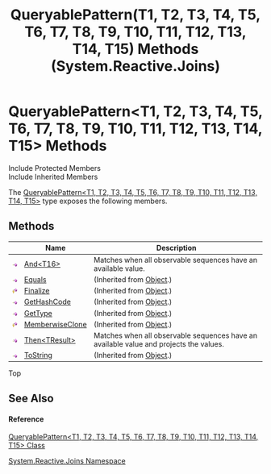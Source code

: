 ﻿---
title: QueryablePattern(T1, T2, T3, T4, T5, T6, T7, T8, T9, T10, T11, T12, T13, T14, T15) Methods (System.Reactive.Joins)
TOCTitle: QueryablePattern(T1, T2, T3, T4, T5, T6, T7, T8, T9, T10, T11, T12, T13, T14, T15) Methods
ms:assetid: Methods.T:System.Reactive.Joins.QueryablePattern`15
ms:mtpsurl: https://msdn.microsoft.com/en-us/library/Hh229216(v=VS.103)
ms:contentKeyID: 36068632
ms.date: 06/28/2011
mtps_version: v=VS.103
---

# QueryablePattern\<T1, T2, T3, T4, T5, T6, T7, T8, T9, T10, T11, T12, T13, T14, T15\> Methods

Include Protected Members  
Include Inherited Members  

The [QueryablePattern\<T1, T2, T3, T4, T5, T6, T7, T8, T9, T10, T11, T12, T13, T14, T15\>](hh228992\(v=vs.103\).md) type exposes the following members.

## Methods

<table>
<thead>
<tr class="header">
<th> </th>
<th>Name</th>
<th>Description</th>
</tr>
</thead>
<tbody>
<tr class="odd">
<td><img src="images\Hh303103.pubmethod(en-us,VS.103).gif" title="Public method" alt="Public method" /></td>
<td><a href="https://msdn.microsoft.com/en-us/library/m:system.reactive.joins.queryablepattern%6015.and%60%601(system.iobservable%7b%60%600%7d)(v=VS.103)">And&lt;T16&gt;</a></td>
<td>Matches when all observable sequences have an available value.</td>
</tr>
<tr class="even">
<td><img src="images\Hh303103.pubmethod(en-us,VS.103).gif" title="Public method" alt="Public method" /></td>
<td><a href="https://msdn.microsoft.com/en-us/library/m:system.object.equals(system.object)(v=VS.103)">Equals</a></td>
<td>(Inherited from <a href="https://msdn.microsoft.com/en-us/library/e5kfa45b">Object</a>.)</td>
</tr>
<tr class="odd">
<td><img src="images\Hh303103.protmethod(en-us,VS.103).gif" title="Protected method" alt="Protected method" /></td>
<td><a href="https://msdn.microsoft.com/en-us/library/4k87zsw7">Finalize</a></td>
<td>(Inherited from <a href="https://msdn.microsoft.com/en-us/library/e5kfa45b">Object</a>.)</td>
</tr>
<tr class="even">
<td><img src="images\Hh303103.pubmethod(en-us,VS.103).gif" title="Public method" alt="Public method" /></td>
<td><a href="https://msdn.microsoft.com/en-us/library/zdee4b3y">GetHashCode</a></td>
<td>(Inherited from <a href="https://msdn.microsoft.com/en-us/library/e5kfa45b">Object</a>.)</td>
</tr>
<tr class="odd">
<td><img src="images\Hh303103.pubmethod(en-us,VS.103).gif" title="Public method" alt="Public method" /></td>
<td><a href="https://msdn.microsoft.com/en-us/library/dfwy45w9">GetType</a></td>
<td>(Inherited from <a href="https://msdn.microsoft.com/en-us/library/e5kfa45b">Object</a>.)</td>
</tr>
<tr class="even">
<td><img src="images\Hh303103.protmethod(en-us,VS.103).gif" title="Protected method" alt="Protected method" /></td>
<td><a href="https://msdn.microsoft.com/en-us/library/57ctke0a">MemberwiseClone</a></td>
<td>(Inherited from <a href="https://msdn.microsoft.com/en-us/library/e5kfa45b">Object</a>.)</td>
</tr>
<tr class="odd">
<td><img src="images\Hh303103.pubmethod(en-us,VS.103).gif" title="Public method" alt="Public method" /></td>
<td><a href="https://msdn.microsoft.com/en-us/library/m:system.reactive.joins.queryablepattern%6015.then%60%601(system.linq.expressions.expression%7bsystem.func%7b%600%2c%601%2c%602%2c%603%2c%604%2c%605%2c%606%2c%607%2c%608%2c%609%2c%6010%2c%6011%2c%6012%2c%6013%2c%6014%2c%60%600%7d%7d)(v=VS.103)">Then&lt;TResult&gt;</a></td>
<td>Matches when all observable sequences have an available value and projects the values.</td>
</tr>
<tr class="even">
<td><img src="images\Hh303103.pubmethod(en-us,VS.103).gif" title="Public method" alt="Public method" /></td>
<td><a href="https://msdn.microsoft.com/en-us/library/7bxwbwt2">ToString</a></td>
<td>(Inherited from <a href="https://msdn.microsoft.com/en-us/library/e5kfa45b">Object</a>.)</td>
</tr>
</tbody>
</table>

Top

## See Also

#### Reference

[QueryablePattern\<T1, T2, T3, T4, T5, T6, T7, T8, T9, T10, T11, T12, T13, T14, T15\> Class](hh228992\(v=vs.103\).md)

[System.Reactive.Joins Namespace](hh211841\(v=vs.103\).md)

